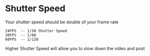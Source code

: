 # Shutter Speed


Your shutter speed should be double of your frame rate

    24FPS  -- 1/50 Shutter Speed
    30FPS  -- 1/60
    60FPS  -- 1/120

Higher Shutter Speed will allow you to slow down the  video and post

